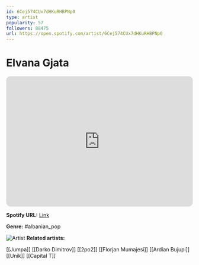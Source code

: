 ```yaml
---
id: 6Cej574CUx7dHKuRHBPNp0
type: artist
popularity: 57
followers: 88475
url: https://open.spotify.com/artist/6Cej574CUx7dHKuRHBPNp0
---
```

# Elvana Gjata

<iframe style="border-radius:12px" src="https://open.spotify.com/embed/artist/6Cej574CUx7dHKuRHBPNp0" width="100%" height="352" frameBorder="0" allowfullscreen="" allow="autoplay; clipboard-write; encrypted-media; fullscreen; picture-in-picture" loading="lazy"></iframe>

**Spotify URL:** [Link](https://open.spotify.com/artist/6Cej574CUx7dHKuRHBPNp0)

**Genre:**  #albanian_pop

![Artist](https://i.scdn.co/image/ab6761610000e5eb66bca7ac3f7e0a1867c330c9)
**Related artists:**

[[Jumpa]]
[[Darko Dimitrov]]
[[2po2]]
[[Florjan Mumajesi]]
[[Ardian Bujupi]]
[[Unik]]
[[Capital T]]
